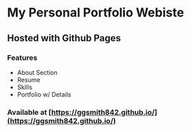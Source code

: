# My Personal Portfolio Webiste

## Hosted with Github Pages

### Features

- About Section
- Resume
- Skills
- Portfolio w/ Details

### Available at [https://ggsmith842.github.io/](https://ggsmith842.github.io/)
